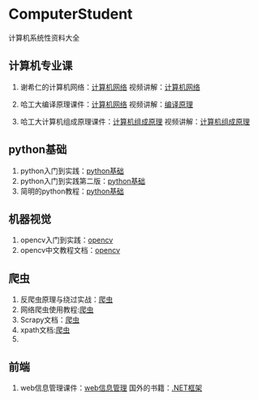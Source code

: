 # ComputerStudent
计算机系统性资料大全
## 计算机专业课
1.  谢希仁的计算机网络：[计算机网络](https://github.com/sfvsfv/ComputerStudent/blob/main/%E8%AE%A1%E7%AE%97%E6%9C%BA%E7%BD%91%E7%BB%9C%EF%BC%88%E7%AC%AC7%E7%89%88%EF%BC%89-%E8%B0%A2%E5%B8%8C%E4%BB%81.pdf)  视频讲解：[计算机网络](https://www.bilibili.com/video/BV1gV411h7r7?spm_id_from=333.337.search-card.all.click)

2. 哈工大编译原理课件：[计算机网络](https://github.com/sfvsfv/ComputerStudent/tree/main/%E7%BC%96%E8%AF%91%E5%8E%9F%E7%90%86%E8%AF%BE%E4%BB%B6)  视频讲解：[编译原理](https://www.icourse163.org/learn/HIT-1002123007?tid=1467039443#/learn/content?type=detail&id=1247387219)

3. 哈工大计算机组成原理课件：[计算机组成原理](https://github.com/sfvsfv/ComputerStudent/tree/main/%E8%AE%A1%E7%AE%97%E6%9C%BA%E7%BB%84%E6%88%90%E5%8E%9F%E7%90%86%E5%93%88%E5%B7%A5%E5%A4%A7%E8%AE%B2%E4%B9%89) 视频讲解：[计算机组成原理](https://www.bilibili.com/video/BV1WW411Q7PF?spm_id_from=333.337.search-card.all.click)

## python基础
1. python入门到实践：[python基础](https://github.com/sfvsfv/ComputerStudent/blob/main/Python%E7%BC%96%E7%A8%8B%EF%BC%9A%E4%BB%8E%E5%85%A5%E9%97%A8%E5%88%B0%E5%AE%9E%E8%B7%B5.pdf)
2.  python入门到实践第二版：[python基础](https://github.com/sfvsfv/ComputerStudent/blob/main/Python%E7%BC%96%E7%A8%8B%EF%BC%9A%E4%BB%8E%E5%85%A5%E9%97%A8%E5%88%B0%E5%AE%9E%E8%B7%B5%EF%BC%88%E7%AC%AC2%E7%89%88%EF%BC%89.pdf)
3.  简明的python教程：[python基础](https://github.com/sfvsfv/ComputerStudent/blob/main/%E7%AE%80%E6%98%8EPython%E6%95%99%E7%A8%8B.pdf)

## 机器视觉
1. opencv入门到实践：[opencv](https://github.com/sfvsfv/ComputerStudent/blob/main/OpenCV3%E7%BC%96%E7%A8%8B%E5%85%A5%E9%97%A8_%E6%AF%9B%E6%98%9F%E4%BA%91%E7%BC%96.pdf)
2. opencv中文教程文档：[opencv](https://github.com/sfvsfv/ComputerStudent/tree/main/opencv%E4%B8%AD%E6%96%87%E6%95%99%E7%A8%8B/docs)

## 爬虫
1. 反爬虫原理与绕过实战：[爬虫](https://github.com/sfvsfv/ComputerStudent/tree/main/Python-3%E5%8F%8D%E7%88%AC%E8%99%AB%E5%8E%9F%E7%90%86%E4%B8%8E%E7%BB%95%E8%BF%87%E5%AE%9E%E6%88%98)
2. 网络爬虫使用教程:[爬虫](https://github.com/sfvsfv/ComputerStudent/blob/main/Crawlab%20v0.5.0%20%E7%BD%91%E7%BB%9C%E7%88%AC%E8%99%AB%E4%BD%BF%E7%94%A8%E6%95%99%E7%A8%8B.pdf)
3. Scrapy文档：[爬虫](https://github.com/sfvsfv/ComputerStudent/blob/main/Scrapy%E6%96%87%E6%A1%A3.pdf)
4. xpath文档:[爬虫](https://github.com/sfvsfv/ComputerStudent/blob/main/xpath%E6%96%87%E6%A1%A3.pdf)
5. 
## 前端

 1. web信息管理课件：[web信息管理](https://github.com/sfvsfv/ComputerStudent/tree/main/web%E4%BF%A1%E6%81%AF%E7%AE%A1%E7%90%86%E7%B3%BB%E7%BB%9F)  国外的书籍：[.NET框架](https://github.com/sfvsfv/ComputerStudent/blob/main/web%E6%A1%86%E6%9E%B6net-framework.pdf)
